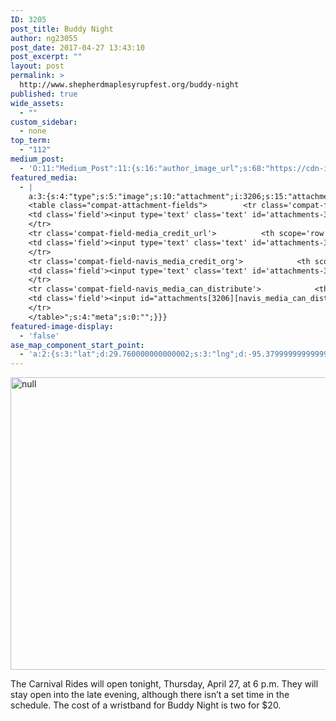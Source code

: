 ```yaml
---
ID: 3205
post_title: Buddy Night
author: ng23055
post_date: 2017-04-27 13:43:10
post_excerpt: ""
layout: post
permalink: >
  http://www.shepherdmaplesyrupfest.org/buddy-night
published: true
wide_assets:
  - ""
custom_sidebar:
  - none
top_term:
  - "112"
medium_post:
  - 'O:11:"Medium_Post":11:{s:16:"author_image_url";s:68:"https://cdn-images-1.medium.com/fit/c/200/200/0*QRq0o9m-h4b723Zq.jpg";s:10:"author_url";s:28:"https://medium.com/@smsfmich";s:11:"byline_name";N;s:12:"byline_email";N;s:10:"cross_link";s:3:"yes";s:2:"id";s:12:"8612c7e63df4";s:21:"follower_notification";s:3:"yes";s:7:"license";s:19:"all-rights-reserved";s:14:"publication_id";s:12:"881fb60cdbf3";s:6:"status";s:5:"draft";s:3:"url";s:41:"https://medium.com/@smsfmich/8612c7e63df4";}'
featured_media:
  - |
    a:3:{s:4:"type";s:5:"image";s:10:"attachment";i:3206;s:15:"attachment_data";a:33:{s:2:"id";i:3206;s:5:"title";s:5:"image";s:8:"filename";s:13:"image-13.jpeg";s:3:"url";s:78:"http://www.shepherdmaplesyrupfest.org/wp-content/uploads/2017/04/image-13.jpeg";s:4:"link";s:58:"http://www.shepherdmaplesyrupfest.org/buddy-night/image-18";s:3:"alt";s:0:"";s:6:"author";s:1:"1";s:11:"description";s:0:"";s:7:"caption";s:0:"";s:4:"name";s:8:"image-18";s:6:"status";s:7:"inherit";s:10:"uploadedTo";i:3205;s:4:"date";i:1493300433000;s:8:"modified";i:1493300438000;s:9:"menuOrder";i:0;s:4:"mime";s:10:"image/jpeg";s:4:"type";s:5:"image";s:7:"subtype";s:4:"jpeg";s:4:"icon";s:74:"http://www.shepherdmaplesyrupfest.org/wp-includes/images/media/default.png";s:13:"dateFormatted";s:14:"April 27, 2017";s:6:"nonces";a:3:{s:6:"update";s:10:"0bf04c94f8";s:6:"delete";s:10:"1c1bb9bd37";s:4:"edit";s:10:"77dfdc33b9";}s:8:"editLink";s:77:"http://www.shepherdmaplesyrupfest.org/wp-admin/post.php?post=3206&action=edit";s:4:"meta";b:0;s:10:"authorName";s:7:"ng23055";s:14:"uploadedToLink";s:77:"http://www.shepherdmaplesyrupfest.org/wp-admin/post.php?post=3205&action=edit";s:15:"uploadedToTitle";s:11:"Buddy Night";s:15:"filesizeInBytes";i:494514;s:21:"filesizeHumanReadable";s:6:"483 KB";s:6:"height";i:1875;s:5:"width";i:2500;s:11:"orientation";s:9:"landscape";s:5:"sizes";a:4:{s:9:"thumbnail";a:4:{s:6:"height";i:140;s:5:"width";i:140;s:3:"url";s:86:"http://www.shepherdmaplesyrupfest.org/wp-content/uploads/2017/04/image-13-140x140.jpeg";s:11:"orientation";s:9:"landscape";}s:6:"medium";a:4:{s:6:"height";i:252;s:5:"width";i:336;s:3:"url";s:86:"http://www.shepherdmaplesyrupfest.org/wp-content/uploads/2017/04/image-13-336x252.jpeg";s:11:"orientation";s:9:"landscape";}s:5:"large";a:4:{s:6:"height";i:578;s:5:"width";i:771;s:3:"url";s:86:"http://www.shepherdmaplesyrupfest.org/wp-content/uploads/2017/04/image-13-771x578.jpeg";s:11:"orientation";s:9:"landscape";}s:4:"full";a:4:{s:3:"url";s:78:"http://www.shepherdmaplesyrupfest.org/wp-content/uploads/2017/04/image-13.jpeg";s:6:"height";i:1875;s:5:"width";i:2500;s:11:"orientation";s:9:"landscape";}}s:6:"compat";a:2:{s:4:"item";s:1723:"<input type="hidden" name="attachments[3206][menu_order]" value="0" /><p class="media-types media-types-required-info">Required fields are marked <span class="required">*</span></p>
    <table class="compat-attachment-fields">		<tr class='compat-field-media_credit'>			<th scope='row' class='label'><label for='attachments-3206-media_credit'><span class='alignleft'>Credit</span><br class='clear' /></label></th>
    <td class='field'><input type='text' class='text' id='attachments-3206-media_credit' name='attachments[3206][media_credit]' value=''  /></td>
    </tr>
    <tr class='compat-field-media_credit_url'>			<th scope='row' class='label'><label for='attachments-3206-media_credit_url'><span class='alignleft'>Credit URL</span><br class='clear' /></label></th>
    <td class='field'><input type='text' class='text' id='attachments-3206-media_credit_url' name='attachments[3206][media_credit_url]' value=''  /></td>
    </tr>
    <tr class='compat-field-navis_media_credit_org'>			<th scope='row' class='label'><label for='attachments-3206-navis_media_credit_org'><span class='alignleft'>Organization</span><br class='clear' /></label></th>
    <td class='field'><input type='text' class='text' id='attachments-3206-navis_media_credit_org' name='attachments[3206][navis_media_credit_org]' value=''  /></td>
    </tr>
    <tr class='compat-field-navis_media_can_distribute'>			<th scope='row' class='label'><label for='attachments-3206-navis_media_can_distribute'><span class='alignleft'>Can<br />distribute?</span><br class='clear' /></label></th>
    <td class='field'><input id="attachments[3206][navis_media_can_distribute]" name="attachments[3206][navis_media_can_distribute]" type="checkbox" value="1"  /></td>
    </tr>
    </table>";s:4:"meta";s:0:"";}}}
featured-image-display:
  - 'false'
ase_map_component_start_point:
  - 'a:2:{s:3:"lat";d:29.760000000000002;s:3:"lng";d:-95.379999999999995;}'
---
```

<p><img src="http://www.shepherdmaplesyrupfest.org/wp-content/uploads/2017/04/image-13.jpeg" width="624" height="468" alt="null" title="null"></p>
<p></p>
<p>The Carnival Rides will open tonight, Thursday, April 27, at 6 p.m. They will stay open into the late evening, although there isn’t a set time in the schedule. The cost of a wristband for Buddy Night is two for $20.</p>